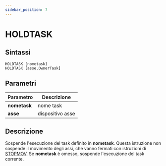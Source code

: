 ```yaml
---
sidebar_position: 7
---
```


# HOLDTASK

## Sintassi

  ```
HOLDTASK [nometask]
HOLDTASK [asse.OwnerTask]
  ```

## Parametri
|Parametro      | Descrizione                                                   |                
|---------------|---------------------------------------------------------------|
| **nometask**  | nome task                                                     |  
| **asse**      | dispositivo asse                                              |           

## Descrizione
Sospende l'esecuzione del task definito in **nometask**. Questa istruzione non sospende il movimento degli assi, che vanno fermati con istruzioni di [STOPMOV](..\Assi\STOPMOV.md).
Se **nometask** è omesso, sospende l'esecuzione del task corrente.

